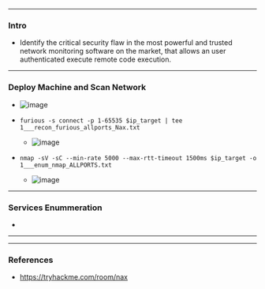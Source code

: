 
---

### Intro 

- Identify the critical security flaw in the most powerful and trusted network monitoring software on the market, that allows an user authenticated execute remote code execution.


---

### Deploy Machine and Scan Network

- ![image](https://user-images.githubusercontent.com/94720207/169726245-930ee2ff-9fd8-4430-8dbf-2a084d88db97.png)

- `furious -s connect -p 1-65535 $ip_target | tee 1___recon_furious_allports_Nax.txt`

    - ![image](https://user-images.githubusercontent.com/94720207/169726524-ad585a9f-af3a-43ae-976d-a1d9c54943c1.png)

- `nmap -sV -sC --min-rate 5000 --max-rtt-timeout 1500ms $ip_target -o 1___enum_nmap_ALLPORTS.txt`

    - ![image](https://user-images.githubusercontent.com/94720207/169726635-5a8016e4-d7dd-41a6-bc96-888f73bf7973.png)

---

### Services Enummeration

- 

---


---

### References

- https://tryhackme.com/room/nax
